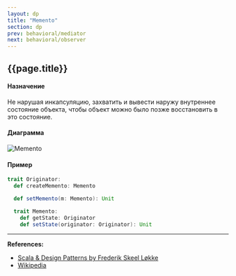 ```yaml
---
layout: dp
title: "Memento"
section: dp
prev: behavioral/mediator
next: behavioral/observer
---
```


## {{page.title}}

#### Назначение

Не нарушая инкапсуляцию, захватить и вывести наружу внутреннее состояние объекта, 
чтобы объект можно было позже восстановить в это состояние.

#### Диаграмма

![Memento](https://upload.wikimedia.org/wikipedia/commons/1/18/Memento_design_pattern.png?uselang=ru)

#### Пример

```scala mdoc
trait Originator:
  def createMemento: Memento

  def setMemento(m: Memento): Unit

  trait Memento:
    def getState: Originator
    def setState(originator: Originator): Unit
```


---

**References:**
- [Scala & Design Patterns by Frederik Skeel Løkke](https://www.scala-lang.org/old/sites/default/files/FrederikThesis.pdf)
- [Wikipedia](https://ru.wikipedia.org/wiki/%D0%A5%D1%80%D0%B0%D0%BD%D0%B8%D1%82%D0%B5%D0%BB%D1%8C_(%D1%88%D0%B0%D0%B1%D0%BB%D0%BE%D0%BD_%D0%BF%D1%80%D0%BE%D0%B5%D0%BA%D1%82%D0%B8%D1%80%D0%BE%D0%B2%D0%B0%D0%BD%D0%B8%D1%8F))
